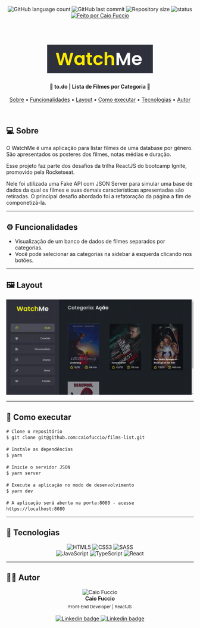 <p align="center">
	<img alt="GitHub language count" src="https://img.shields.io/github/languages/count/caiofuccio/github-explorer">
	<img alt="GitHub last commit" src="https://img.shields.io/github/last-commit/caiofuccio/github-explorer">
  <img alt="Repository size" src="https://img.shields.io/github/repo-size/caiofuccio/todo-list">
  <img alt="status" src="https://img.shields.io/badge/status-finished-success">
  <a href="https://github.com/caiofuccio">
	  <img alt="Feito por Caio Fuccio" src="https://img.shields.io/badge/feito%20por-Caio%20Fuccio-9cf">
	<a/>
</p>
<br/>

<h1  align="center">
  <img alt="WatchMe" src="./assets/banner.png">
</h1>

<h4 align="center">
    🎥 to.do | Lista de Filmes por Categoria 🎥
    <br/>
</h4>

<p align="center">
 <a href="#💻-sobre">Sobre</a> •
 <a href="#⚙️-funcionalidades">Funcionalidades</a> •
 <a href="#🖼️-layout">Layout</a> • 
 <a href="#🧰-como-executar">Como executar</a> • 
 <a href="#🚀-tecnologias">Tecnologias</a> • 
 <a href="#👨‍💻-autor">Autor</a>
</p>
<br/>

## 💻 Sobre
O WatchMe é uma aplicação para listar filmes  de uma database por gênero. São apresentados os posteres dos filmes, notas médias e duração. 

Esse projeto faz parte dos desafios da trilha ReactJS do bootcamp Ignite, promovido pela Rocketseat.

Nele foi utilizada uma Fake API com JSON Server para simular uma base de dados da qual os filmes e suas demais características apresentadas são retiradas.
O principal desafio abordado foi a refatoração da página a fim de componetizá-la.

---

## ⚙️ Funcionalidades
- Visualização de um banco de dados de filmes separados por categorias.
- Você pode selecionar as categorias na sidebar à esquerda clicando nos botões.

---

## 🖼️ Layout

<img alt="Gif mostrando listas de filmes por categorias." src="./assets/demo-web.gif">

---

## 🧰 Como executar

	# Clone o repositório
	$ git clone git@github.com:caiofuccio/films-list.git

	# Instale as dependências
	$ yarn

	# Inicie o servidor JSON
	$ yarn server

	# Execute a aplicação no modo de desenvolvimento
	$ yarn dev

	# A aplicação será aberta na porta:8080 - acesse https://localhost:8080

---

## 🚀 Tecnologias

<p align="center">
	<img alt="HTML5" src="https://img.shields.io/badge/html5%20-%23E34F26.svg?&style=for-the-badge&logo=html5&logoColor=white"/>
	<img alt="CSS3" src="https://img.shields.io/badge/css3%20-%231572B6.svg?&style=for-the-badge&logo=css3&logoColor=white"/>
	<img alt="SASS" src="https://img.shields.io/badge/SASS%20-hotpink.svg?&style=for-the-badge&logo=SASS&logoColor=white"/>
	<br/>
	<img alt="JavaScript" src="https://img.shields.io/badge/javascript%20-%23323330.svg?&style=for-the-badge&logo=javascript&logoColor=%23F7DF1E"/>
	<img alt="TypeScript" src="https://img.shields.io/badge/typescript%20-%23007ACC.svg?&style=for-the-badge&logo=typescript&logoColor=white"/>
  <img alt="React" src="https://img.shields.io/badge/react%20-%2320232a.svg?&style=for-the-badge&logo=react&logoColor=%2361DAFB"/>
	<br/>
	
---


## 👨‍💻 Autor

<p align="center">
	<img width="120px" alt="Caio Fuccio" src="https://avatars.githubusercontent.com/u/62528140?s=460&u=f323d1d9a12ba8b63b9d2bdff4502f29f6a68416&v=4"/>
	<br/>
	<strong>Caio Fuccio</strong>
	<br/>
	<sub> Front-End Developer | ReactJS</sub>
	<br/>
	<br/>
	<a href="https://www.linkedin.com/in/caiofuccio/">
		<img alt="Linkedin badge" src="https://img.shields.io/badge/-Caio%20Fuccio-blue?style=flat-square&logo=Linkedin&logoColor=white&link=https://www.linkedin.com/in/caiofuccio/">
	</a>
	<a href="mailto:caio@gmail.com">
		<img alt="Linkedin badge" src="https://img.shields.io/badge/-caio.fuccio@gmail.com-c14438?style=flat-square&logo=Gmail&logoColor=white&link=mailto:caio.fuccio@gmail.com">
	</a>
</p>
